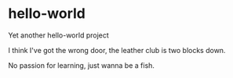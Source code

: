 # hello-world
Yet another hello-world project

I think I've got the wrong door, the leather club is two blocks down.

No passion for learning, just wanna be a fish.
